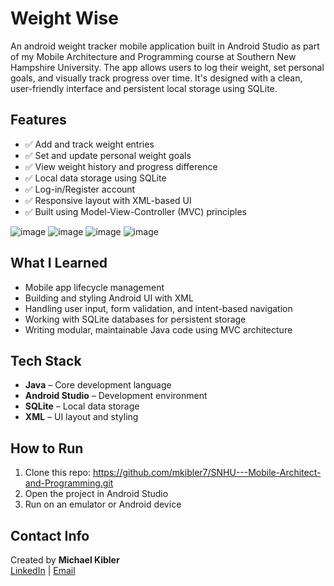 # Weight Wise

An android weight tracker mobile application built in Android Studio as part of my Mobile Architecture and Programming course at Southern New Hampshire University.
The app allows users to log their weight, set personal goals, and visually track progress over time. It's designed with a clean, user-friendly interface and persistent local storage using SQLite.

## Features

- ✅ Add and track weight entries
- ✅ Set and update personal weight goals
- ✅ View weight history and progress difference
- ✅ Local data storage using SQLite
- ✅ Log-in/Register account
- ✅ Responsive layout with XML-based UI
- ✅ Built using Model-View-Controller (MVC) principles

![image](https://github.com/user-attachments/assets/b0b70284-f9c0-4a2e-9032-1221b2c3edfb)
![image](https://github.com/user-attachments/assets/9cc25999-cdc1-49fe-a6f8-d59a76b92a89)
![image](https://github.com/user-attachments/assets/2a6c0610-c48d-463b-9530-0122846958ba)
![image](https://github.com/user-attachments/assets/8b0f20ef-10c6-481c-9613-5c76972894fb)


## What I Learned

- Mobile app lifecycle management
- Building and styling Android UI with XML
- Handling user input, form validation, and intent-based navigation
- Working with SQLite databases for persistent storage
- Writing modular, maintainable Java code using MVC architecture

## Tech Stack

- **Java** – Core development language
- **Android Studio** – Development environment
- **SQLite** – Local data storage
- **XML** – UI layout and styling


## How to Run

1. Clone this repo: https://github.com/mkibler7/SNHU---Mobile-Architect-and-Programming.git
2. Open the project in Android Studio
3. Run on an emulator or Android device

## Contact Info

Created by **Michael Kibler**  
[LinkedIn](https://www.linkedin.com/in/michael-kibler-11369519b/) | [Email](mailto:mpkibler7@gmail.com)
